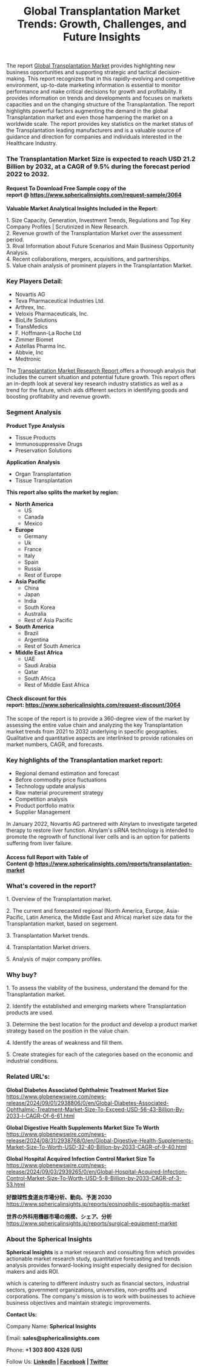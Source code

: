 <h1 style="text-align: center;">Global Transplantation Market Trends: Growth, Challenges, and Future Insights</h1>
<p>&nbsp;</p>
<p>The report&nbsp;<a href="https://www.sphericalinsights.com/reports/transplantation-market" target="_blank" rel="noopener noreferrer">Global Transplantation Market</a>&nbsp;provides highlighting new business opportunities and supporting strategic and tactical decision-making. This report recognizes that in this rapidly-evolving and competitive environment, up-to-date marketing information is essential to monitor performance and make critical decisions for growth and profitability. It provides information on trends and developments and focuses on markets capacities and on the changing structure of the Transplantation. The report highlights powerful factors augmenting the demand in the global Transplantation market and even those hampering the market on a worldwide scale. The report provides key statistics on the market status of the Transplantation leading manufacturers and is a valuable source of guidance and direction for companies and individuals interested in the Healthcare Industry.</p>
<h3>The Transplantation Market Size is expected to reach USD 21.2 Billion by 2032, at a CAGR of 9.5% during the forecast period 2022 to 2032.</h3>
<h4>Request To Download Free Sample copy of the report&nbsp;@&nbsp;<a href="https://www.sphericalinsights.com/request-sample/3064" target="_blank" rel="noopener noreferrer">https://www.sphericalinsights.com/request-sample/3064</a></h4>
<p><strong>Valuable Market Analytical Insights Included in the Report:</strong></p>
<p>1. Size Capacity, Generation, Investment Trends, Regulations and Top Key Company Profiles | Scrutinized in New Research.<br />2. Revenue growth of the Transplantation Market over the assessment period.<br />3. Rival Information about Future Scenarios and Main Business Opportunity Analysis.<br />4. Recent collaborations, mergers, acquisitions, and partnerships.<br />5. Value chain analysis of prominent players in the Transplantation Market.</p>
<h3><strong>Key Players Detail:</strong></h3>
<ul>
<li>Novartis AG</li>
<li>Teva Pharmaceutical Industries Ltd.</li>
<li>Arthrex, Inc.</li>
<li>Veloxis Pharmaceuticals, Inc.</li>
<li>BioLife Solutions</li>
<li>TransMedics</li>
<li>F. Hoffmann-La Roche Ltd</li>
<li>Zimmer Biomet</li>
<li>Astellas Pharma Inc.</li>
<li>Abbvie, Inc</li>
<li>Medtronic</li>
</ul>
<p>The&nbsp;<a href="https://www.sphericalinsights.com/reports/transplantation-market" target="_blank" rel="noopener noreferrer">Transplantation Market Research Report&nbsp;</a>offers a thorough analysis that includes the current situation and potential future growth. This report offers an in-depth look at several key research industry statistics as well as a trend for the future, which aids different sectors in identifying goods and boosting profitability and revenue growth.</p>
<h3><strong>Segment Analysis</strong></h3>
<p><strong>Product Type Analysis</strong></p>
<ul>
<li>Tissue Products</li>
<li>Immunosuppressive Drugs</li>
<li>Preservation Solutions</li>
</ul>
<p><strong>Application</strong>&nbsp;<strong>Analysis</strong></p>
<ul>
<li>Organ Transplantation</li>
<li>Tissue Transplantation</li>
</ul>
<p><strong>This report also splits the market by region:</strong></p>
<ul>
<li><strong>North America</strong>
<ul>
<li>US</li>
<li>Canada</li>
<li>Mexico</li>
</ul>
</li>
<li><strong>Europe</strong>
<ul>
<li>Germany</li>
<li>Uk</li>
<li>France</li>
<li>Italy</li>
<li>Spain</li>
<li>Russia</li>
<li>Rest of Europe</li>
</ul>
</li>
<li><strong>Asia Pacific</strong>
<ul>
<li>China</li>
<li>Japan</li>
<li>India</li>
<li>South Korea</li>
<li>Australia</li>
<li>Rest of Asia Pacific</li>
</ul>
</li>
<li><strong>South America</strong>
<ul>
<li>Brazil</li>
<li>Argentina</li>
<li>Rest of South America</li>
</ul>
</li>
<li><strong>Middle East Africa</strong>
<ul>
<li>UAE</li>
<li>Saudi Arabia</li>
<li>Qatar</li>
<li>South Africa</li>
<li>Rest of Middle East Africa</li>
</ul>
</li>
</ul>
<h4>Check discount for this report:&nbsp;<a href="https://www.sphericalinsights.com/request-discount/3064" target="_blank" rel="noopener noreferrer">https://www.sphericalinsights.com/request-discount/3064</a></h4>
<p>The scope of the report is to provide a 360-degree view of the market by assessing the entire value chain and analyzing the key Transplantation market trends from 2021 to 2032 underlying in specific geographies. Qualitative and quantitative aspects are interlinked to provide rationales on market numbers, CAGR, and forecasts.</p>
<h3><strong>Key highlights of the Transplantation market report:</strong></h3>
<ul>
<li>Regional demand estimation and forecast</li>
<li>Before commodity price fluctuations</li>
<li>Technology update analysis</li>
<li>Raw material procurement strategy</li>
<li>Competition analysis</li>
<li>Product portfolio matrix</li>
<li>Supplier Management</li>
</ul>
<p>In January 2022, Novartis AG partnered with Alnylam to investigate targeted therapy to restore liver function. Alnylam's siRNA technology is intended to promote the regrowth of functional liver cells and is an option for patients suffering from liver failure.</p>
<h4>Access full Report with Table of Content&nbsp;@&nbsp;<a href="https://www.sphericalinsights.com/reports/transplantation-market" target="_blank" rel="noopener noreferrer">https://www.sphericalinsights.com/reports/transplantation-market</a></h4>
<h3><strong>What's covered in the report?</strong></h3>
<p>1. Overview of the Transplantation market.</p>
<p>2. The current and forecasted regional (North America, Europe, Asia-Pacific, Latin America, the Middle East and Africa) market size data for the Transplantation market, based on segement.</p>
<p>3. Transplantation Market trends.</p>
<p>4. Transplantation Market drivers.</p>
<p>5. Analysis of major company profiles.</p>
<h3><strong>Why buy?</strong></h3>
<p>1. To assess the viability of the business, understand the demand for the Transplantation market.</p>
<p>2. Identify the established and emerging markets where Transplantation products are used.</p>
<p>3. Determine the best location for the product and develop a product market strategy based on the position in the value chain.</p>
<p>4. Identify the areas of weakness and fill them.</p>
<p>5. Create strategies for each of the categories based on the economic and industrial conditions.</p>
<h3><strong>Related URL's:</strong></h3>
<p><strong>Global Diabetes Associated Ophthalmic Treatment Market Size</strong><br /><a href="https://www.globenewswire.com/news-release/2024/09/01/2938806/0/en/Global-Diabetes-Associated-Ophthalmic-Treatment-Market-Size-To-Exceed-USD-56-43-Billion-By-2033-l-CAGR-Of-6-61.html" rel="nofollow">https://www.globenewswire.com/news-release/2024/09/01/2938806/0/en/Global-Diabetes-Associated-Ophthalmic-Treatment-Market-Size-To-Exceed-USD-56-43-Billion-By-2033-l-CAGR-Of-6-61.html</a>&nbsp;</p>
<p><strong>Global Digestive Health Supplements Market Size To Worth</strong><br /><a href="https://www.globenewswire.com/news-release/2024/08/31/2938768/0/en/Global-Digestive-Health-Supplements-Market-Size-To-Worth-USD-32-40-Billion-by-2033-CAGR-of-9-40.html" rel="nofollow">https://www.globenewswire.com/news-release/2024/08/31/2938768/0/en/Global-Digestive-Health-Supplements-Market-Size-To-Worth-USD-32-40-Billion-by-2033-CAGR-of-9-40.html</a>&nbsp;</p>
<p><strong>Global Hospital Acquired Infection Control Market Size To</strong><br /><a href="https://www.globenewswire.com/news-release/2024/09/03/2939265/0/en/Global-Hospital-Acquired-Infection-Control-Market-Size-To-Worth-USD-5-8-Billion-by-2033-CAGR-of-3-53.html" rel="nofollow">https://www.globenewswire.com/news-release/2024/09/03/2939265/0/en/Global-Hospital-Acquired-Infection-Control-Market-Size-To-Worth-USD-5-8-Billion-by-2033-CAGR-of-3-53.html</a>&nbsp;</p>
<p><strong>好酸球性食道炎市場分析、動向、予測 2030</strong><br /><a href="https://www.sphericalinsights.jp/reports/eosinophilic-esophagitis-market" rel="nofollow">https://www.sphericalinsights.jp/reports/eosinophilic-esophagitis-market</a>&nbsp;</p>
<p><strong>世界の外科用機器市場の規模、シェア、分析</strong><br /><a href="https://www.sphericalinsights.jp/reports/surgical-equipment-market" rel="nofollow">https://www.sphericalinsights.jp/reports/surgical-equipment-market</a>&nbsp;</p>
<h3><strong>About the Spherical Insights</strong></h3>
<p><strong>Spherical Insights</strong>&nbsp;is a market research and consulting firm which provides actionable market research study, quantitative forecasting and trends analysis provides forward-looking insight especially designed for decision makers and aids ROI.</p>
<p>which is catering to different industry such as financial sectors, industrial sectors, government organizations, universities, non-profits and corporations. The company's mission is to work with businesses to achieve business objectives and maintain strategic improvements.</p>
<p><strong>Contact Us:</strong></p>
<p>Company Name:&nbsp;<strong>Spherical Insights</strong></p>
<p>Email:&nbsp;<strong>sales@sphericalinsights.com</strong></p>
<p>Phone:&nbsp;<strong>+1 303 800 4326 (US)</strong></p>
<p>Follow Us:&nbsp;<strong><a href="https://www.linkedin.com/company/spherical-insight/" rel="nofollow"><u>LinkedIn</u></a>&nbsp;|&nbsp;<a href="https://www.facebook.com/sphericalinsights22" rel="nofollow"><u>Facebook</u></a>&nbsp;|&nbsp;<a href="https://twitter.com/SInsights_US" rel="nofollow"><u>Twitter</u></a></strong></p>
